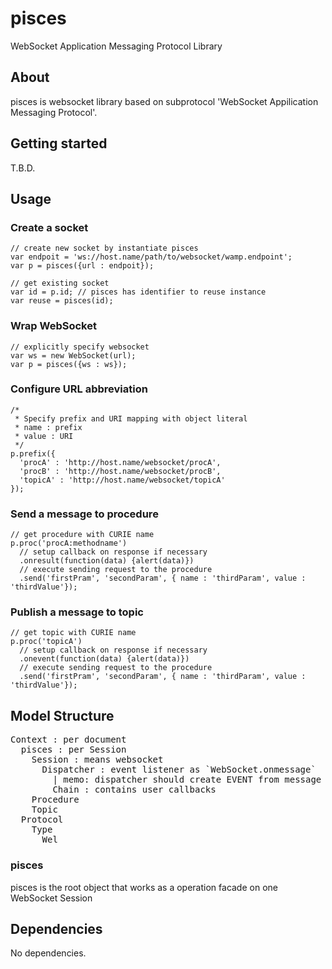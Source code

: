 pisces 
=====

WebSocket Application Messaging Protocol Library

About
----

pisces is websocket library based on subprotocol 'WebSocket Appilication Messaging Protocol'.

Getting started
----

T.B.D.

Usage
----

### Create a socket

```
// create new socket by instantiate pisces
var endpoit = 'ws://host.name/path/to/websocket/wamp.endpoint';
var p = pisces({url : endpoit});

// get existing socket
var id = p.id; // pisces has identifier to reuse instance
var reuse = pisces(id);

```

### Wrap WebSocket

```
// explicitly specify websocket
var ws = new WebSocket(url);
var p = pisces({ws : ws});

```
### Configure URL abbreviation

```
/*
 * Specify prefix and URI mapping with object literal
 * name : prefix
 * value : URI
 */
p.prefix({
  'procA' : 'http://host.name/websocket/procA',
  'procB' : 'http://host.name/websocket/procB',
  'topicA' : 'http://host.name/websocket/topicA'
});

```

### Send a message to procedure

```
// get procedure with CURIE name
p.proc('procA:methodname')
  // setup callback on response if necessary
  .onresult(function(data) {alert(data)})
  // execute sending request to the procedure
  .send('firstPram', 'secondParam', { name : 'thirdParam', value : 'thirdValue'});
```

### Publish a message to topic

```
// get topic with CURIE name
p.proc('topicA')
  // setup callback on response if necessary
  .onevent(function(data) {alert(data)})
  // execute sending request to the procedure
  .send('firstPram', 'secondParam', { name : 'thirdParam', value : 'thirdValue'});
```
Model Structure
----

<pre>
Context : per document
  pisces : per Session
    Session : means websocket
      Dispatcher : event listener as `WebSocket.onmessage`
        | memo: dispatcher should create EVENT from message
        Chain : contains user callbacks
    Procedure
    Topic
  Protocol
    Type
      Wel
</pre>

### pisces

pisces is the root object that works as a operation facade on one WebSocket Session


Dependencies
----

No dependencies.
